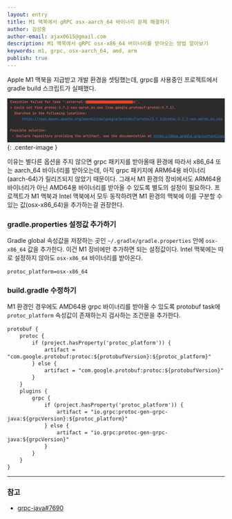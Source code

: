 ```yaml
---
layout: entry
title: M1 맥북에서 gRPC osx-aarch_64 바이너리 문제 해결하기
author: 김성중
author-email: ajax0615@gmail.com
description: M1 맥북에서 gRPC osx-x86_64 바이너리를 받아오는 방법 알아보기
keywords: m1, grpc, osx-aarch_64, amd, arm
publish: true
---
```


Apple M1 맥북을 지급받고 개발 환경을 셋팅했는데, grpc를 사용중인 프로젝트에서 gradle build 스크립트가 실패했다.

![aarch-64](/images/2022/01/22/proto-aarch-64.png "aarch-64"){: .center-image }

이유는 별다른 옵션을 주지 않으면 grpc 패키지를 받아올때 환경에 따라서 x86_64 또는 aarch_64 바이너리를 받아오는데, 아직 grpc 패키지에 ARM64용 바이너리(aarch-64)가 릴리즈되지 않았기 때문이다. 그래서 M1 환경의 장비에서도 ARM64용 바이너리가 아닌 AMD64용 바이너리를 받아올 수 있도록 별도의 설정이 필요하다. 프로젝트가 M1 맥북과 Intel 맥북에서 모두 동작하려면 M1 환경의 맥북에 이를 구분할 수 있는 값(osx-x86_64)을 추가하는걸 권장한다.

### gradle.properties 설정값 추가하기
Gradle global 속성값을 저장하는 곳인 `~/.gradle/gradle.properties` 안에 `osx-x86_64` 값을 추가한다. 이건 M1 장비에만 추가하면 되는 설정값이다. Intel 맥북에는 따로 설정하지 않아도 `osx-x86_64` 바이너리를 받아온다.

```
protoc_platform=osx-x86_64
```

### build.gradle 수정하기
M1 환경인 경우에도 AMD64용 grpc 바이너리를 받아올 수 있도록 protobuf task에 `protoc_platform` 속성값이 존재하는지 검사하는 조건문을 추가한다. 

```
protobuf {
    protoc {
        if (project.hasProperty('protoc_platform')) {
            artifact = "com.google.protobuf:protoc:${protobufVersion}:${protoc_platform}"
        } else {
            artifact = "com.google.protobuf:protoc:${protobufVersion}"
        }
    }
    plugins {
        grpc {
            if (project.hasProperty('protoc_platform')) {
                artifact = "io.grpc:protoc-gen-grpc-java:${grpcVersion}:${protoc_platform}"
            } else {
                artifact = "io.grpc:protoc-gen-grpc-java:${grpcVersion}"
            }
        }
    }
}
```

---

### 참고
- [grpc-java#7690](https://github.com/grpc/grpc-java/issues/7690)
